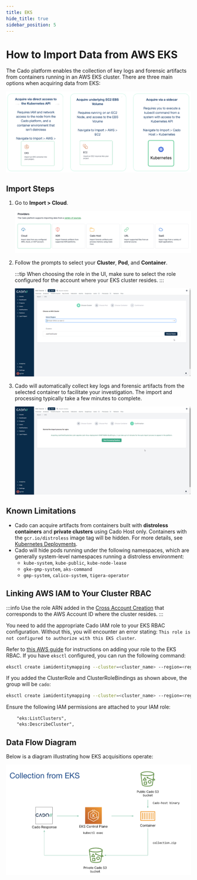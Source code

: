 ```yaml
---
title: EKS
hide_title: true
sidebar_position: 5
---
```


# How to Import Data from AWS EKS

The Cado platform enables the collection of key logs and forensic artifacts from containers running in an AWS EKS cluster. There are three main options when acquiring data from EKS:

![EKS Options](/img/eks-options.png)

## Import Steps

1. Go to **Import > Cloud**.

   ![Cado Import Screen showing the AWS EKS options](/img/import-cloud-focus.png)

2. Follow the prompts to select your **Cluster**, **Pod**, and **Container**.

   :::tip
   When choosing the role in the UI, make sure to select the role configured for the account where your EKS cluster resides.
   :::

   ![Cado Import Screen showing the available AWS EKS Clusters](/img/eks2.png)

3. Cado will automatically collect key logs and forensic artifacts from the selected container to facilitate your investigation. The import and processing typically take a few minutes to complete.

   ![Cado showing the confirmation screen of a successful AWS EKS container capture](/img/eks3.png)

## Known Limitations

- Cado can acquire artifacts from containers built with **distroless containers** and **private clusters** using Cado Host only. Containers with the `gcr.io/distroless` image tag will be hidden. For more details, see [Kubernetes Deployments](/cado/discovery-import/kubernetes#alternate-collection-by-using-cado-host-with-a-sidecar-container).
- Cado will hide pods running under the following namespaces, which are generally system-level namespaces running a distroless environment:
  - `kube-system`, `kube-public`, `kube-node-lease`
  - `gke-gmp-system`, `aks-command`
  - `gmp-system`, `calico-system`, `tigera-operator`

## Linking AWS IAM to Your Cluster RBAC

:::info
Use the role ARN added in the [Cross Account Creation](/cado/deploy/cross/cross-account-creation.md#step-2-add-target-aws-role-arn-to-the-cado-platform) that corresponds to the AWS Account ID where the cluster resides.
:::

You need to add the appropriate Cado IAM role to your EKS RBAC configuration. Without this, you will encounter an error stating: `This role is not configured to authorize with this EKS cluster`.

Refer to [this AWS guide](https://aws.amazon.com/premiumsupport/knowledge-center/eks-api-server-unauthorized-error/) for instructions on adding your role to the EKS RBAC. If you have `eksctl` configured, you can run the following command:

```bash
eksctl create iamidentitymapping --cluster=<cluster_name> --region=<region> --arn=<iam_role> --group=<group>
```

If you added the ClusterRole and ClusterRoleBindings as shown above, the group will be `cado`:

```bash
eksctl create iamidentitymapping --cluster=<cluster_name> --region=<region> --arn=<iam_role> --group=cado
```

Ensure the following IAM permissions are attached to your IAM role:
```
	"eks:ListClusters",
	"eks:DescribeCluster",
```

## Data Flow Diagram

Below is a diagram illustrating how EKS acquisitions operate:

![EKS Data Flow](/img/eks-collection.png)